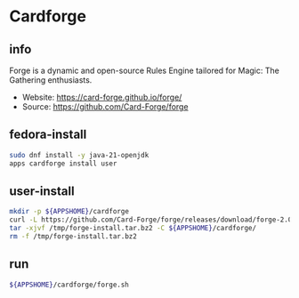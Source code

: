 # Cardforge

## info
Forge is a dynamic and open-source Rules Engine tailored for Magic: The Gathering enthusiasts.

  - Website: https://card-forge.github.io/forge/
  - Source: https://github.com/Card-Forge/forge


## fedora-install
```sh
sudo dnf install -y java-21-openjdk
apps cardforge install user
```

## user-install
```sh
mkdir -p ${APPSHOME}/cardforge
curl -L https://github.com/Card-Forge/forge/releases/download/forge-2.0.00/forge-installer-2.0.00.tar.bz2 -o /tmp/forge-install.tar.bz2
tar -xjvf /tmp/forge-install.tar.bz2 -C ${APPSHOME}/cardforge/
rm -f /tmp/forge-install.tar.bz2
```

## run
```sh
${APPSHOME}/cardforge/forge.sh
```
